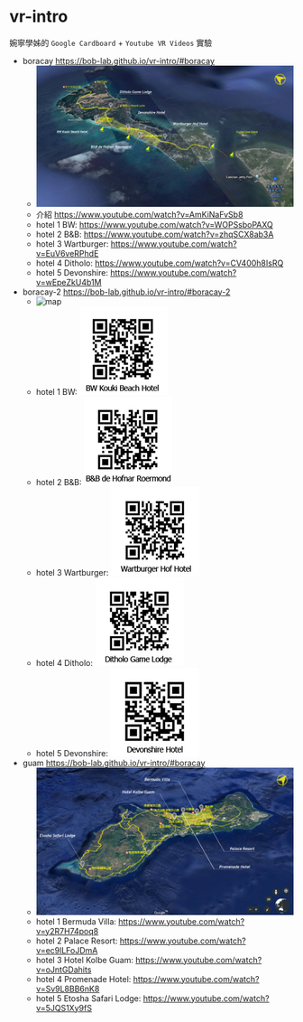 # vr-intro

婉寧學姊的 `Google Cardboard` + `Youtube VR Videos` 實驗

-   boracay <https://bob-lab.github.io/vr-intro/#boracay>
    -   ![map](./public/images/boracay.jpg)
    -   介紹 <https://www.youtube.com/watch?v=AmKiNaFvSb8>
    -   hotel 1 BW: <https://www.youtube.com/watch?v=WOPSsboPAXQ>
    -   hotel 2 B&B: <https://www.youtube.com/watch?v=zhqSCX8ab3A>
    -   hotel 3 Wartburger: <https://www.youtube.com/watch?v=EuV6veRPhdE>
    -   hotel 4 Ditholo: <https://www.youtube.com/watch?v=CV400h8IsRQ>
    -   hotel 5 Devonshire: <https://www.youtube.com/watch?v=wEpeZkU4b1M>
-   boracay-2 <https://bob-lab.github.io/vr-intro/#boracay-2>
    -   ![map](./public/images/boracay-2.png)
    -   hotel 1 BW: ![](./public/images/boracay-2-BW.jpg)
    -   hotel 2 B&B: ![](./public/images/boracay-2-B&B.jpg)
    -   hotel 3 Wartburger: ![](./public/images/boracay-2-War.jpg)
    -   hotel 4 Ditholo: ![](./public/images/boracay-2-Ditholo.jpg)
    -   hotel 5 Devonshire: ![](./public/images/boracay-2-Devon.jpg)
-   guam <https://bob-lab.github.io/vr-intro/#boracay>
    -   ![map](./public/images/guam.png)
    -   hotel 1 Bermuda Villa: <https://www.youtube.com/watch?v=y2R7H74poq8>
    -   hotel 2 Palace Resort: <https://www.youtube.com/watch?v=ec9lLFoJDmA>
    -   hotel 3 Hotel Kolbe Guam: <https://www.youtube.com/watch?v=oJntGDahits>
    -   hotel 4 Promenade Hotel: <https://www.youtube.com/watch?v=Sv9L8BB6nK8>
    -   hotel 5 Etosha Safari Lodge: <https://www.youtube.com/watch?v=5JQS1Xy9fS>

